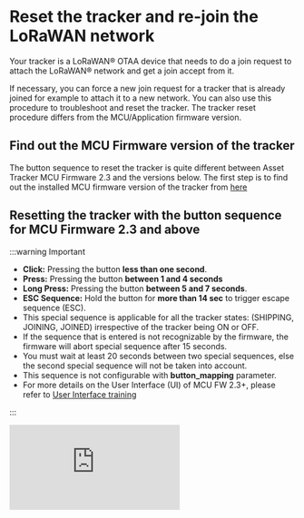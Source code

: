 # Reset the tracker and re-join the LoRaWAN network
Your tracker is a LoRaWAN® OTAA device that needs to do a join request to attach the LoRaWAN® network and get a join accept from it.<br/>

If necessary, you can force a new join request for a tracker that is already joined for example to attach it to a new network. You can also use this procedure to troubleshoot and reset the tracker. The tracker reset procedure differs from the MCU/Application firmware version.

## Find out the MCU Firmware version of the tracker


<p>
The button sequence to reset the tracker is quite different between Asset Tracker MCU Firmware 2.3 and the versions below. The first step is to find out the installed MCU firmware version of the tracker from <a href="../../troubleshooting-support/IdentifyInstalledFirmware">here</a>
</p>



## Resetting the tracker with the button sequence for MCU Firmware 2.3 and above
:::warning Important
 * **Click:** Pressing the button **less than one second**.
 * **Press:** Pressing the button **between 1 and 4 seconds**
 * **Long Press:** Pressing the button **between 5 and 7 seconds**.
 * **ESC Sequence:** Hold the button for **more than 14 sec** to trigger escape sequence (ESC).
 * This special sequence is applicable for all the tracker states: (SHIPPING, JOINING, JOINED) irrespective of the tracker being ON or OFF.
 * If the sequence that is entered is not recognizable by the firmware, the firmware will abort special sequence after 15 seconds.
 * You must wait at least 20 seconds between two special sequences, else the second special sequence will not be taken into account.
 * This sequence is not configurable with **button_mapping** parameter.
 * For more details on the User Interface (UI) of MCU FW 2.3+, please refer to [User Interface training](https://actilitysa.sharepoint.com/:f:/t/aby/EiWIqYpAehBKg3Py8I6X07oBFFxUWT3i2FVHYRX2MzXtow?e=ZFkhrM)

:::

<iframe type="text/html" frameborder="0" allowfullscreen="1" src="https://www.youtube.com/embed/xuSJ-1JDRdM?list=PLrtUhsI_mcGQ1B0AAgZ4Yvkad9AyoEPML" height="150px" width="300px"/>

The sequence to follow is the same for the micro tracker and the smart badge. 

Follow the sequence:
   1. Hold the button for more than 14 seconds (the tracker will beep every second during this time). If the ESC sequence is successful, the tracker will play a melody to indicate that the ESC sequence is successful.
   2. Click one time. **Wait for at least one second**
   3. Double-Click another time. **Wait for at least one second**
   4. Press the button (hold the button between 1 and 4 seconds),
   5. If the sequence is successful, the tracker will play [firmware reset melody](https://actilitysa.sharepoint.com/:u:/t/aby/EcctTThi8DFEgFY2Cy5i3o4BfZj-rO_dAuT-w9IwqJ7X2Q?e=ef9qay)
   6. If the sequence was unsuccessful, wait for about 15 sec before retrying for the ESC sequence to abort (The tracker will play abort sequence melody).

![](./images/abw_updater_factory_reset.png)
## Resetting the tracker with the button sequence for MCU Firmware 2.2 and below
:::warning Important
 * **Click:** Pressing the button **less than one second**.
 * **Long Press:** Pressing the button for **more than five seconds**.
:::

<iframe type="text/html" frameborder="0" allowfullscreen="1" src="https://www.youtube.com/embed/etZ0FA_ssso?" height="150px" width="300px"/>

The sequence to follow is the same for the micro tracker and the smart badge:

1. **Make sure the tracker is switched off:** You can see it is switched off if it does not blink when you click the button.<br/>
    * If the tracker is on, then do long press and the tracker will switch off with a beep.
    * Once you are sure the tracker is switched off, follow the steps below.<br/>


2. Follow this sequence:
    1. **Click four times**.
    2. **Long press** **until** the tracker is turned on with **a small beep**
    3. **Click two times**.
    4. **Long Press** until the tracker plays [tracker reset melody](https://actilitysa.sharepoint.com/:u:/t/aby/EcctTThi8DFEgFY2Cy5i3o4BfZj-rO_dAuT-w9IwqJ7X2Q?e=ef9qay)

3. Wait for the tracker to **join the network**. The tracker will send a join request message and **blink shortly multiple times** to indicate that the join request is in progress.

4. The number of attempts is limited to 15 in EU region and 27 for other regions. The join process can be re-initiated again with long press on the button.

## Resetting the tracker with LoRaWAN downlink

The above button sequences only reset the tracker to the configuration that was saved in the tracker. For more information on resetting the device with downlink, visit [Abeeway trackers Reference Guide: Debug commands](../../abeeway-trackers-reference-guide/AbeewayRefGuide/downlink-messages/debug-commands/readme.md), Section: Resetting the device.

If you wish to reset the tracker with LoRaWAN downlink, there are three options:

1. **Reset the device (keeping the current configuration):** Send the downlink **ff010100** on LoRaWAN port=2 
2. **Reset the device (revert to the original config file that was flashed in the tracker):** Send the downlink **ff010101** on LoRaWAN port=2
3. **Reset the device (revert to the original config file that was flashed in the tracker and also remove Bluetooth bond):** Send the downlink **ff010102** on LoRaWAN port=2

## Resetting the tracker with Abeeway Updater

This method can be used to reset the tracker to the factory default configuration. The factory default configuration can be found in the [Abeeway trackers Reference Guide](../../documentation-library/abeeway-trackers-documentation#reference-guides-and-tools), Chapter: Factory default Configuration.

[Abeeway Updater](/troubleshooting-support/firmware-update-overview/abeeway-firmware-update.md) can be used to reset the tracker to factory default if the MCU firmware update is carried out <b>without the config file</b>. The tracker is reset to factory default settings. 

![](./images/abw_updater_factory_reset.png)
## Resetting the tracker over CLI with tracker connected to USB port
The tracker can be reset over Command Line Interface (CLI) with the tracker connected to USB port.

:::warning Important
* The instructions below are for MCU FW 2.2 and above. For older firmware versions or to know more about CLI feature, please visit [CLI Usage](../../troubleshooting-support/using-cli.md)
:::

Here are the steps:

1. Connect the tracker to the USB port and open [Tera Term](https://ttssh2.osdn.jp/index.html.en) to connect to the serial port on which the tracker is connected.
2. The tracker will prompt for the password. The default password is **123**.
3. If the password is successful, the CLI will show the traces and can be used to interact with the tracker.
4. Enter the command **system reset** on the CLI console to reset the tracker without changing its existing configuration saved in the flash. The tracker will re-join LoRaWAN network.
